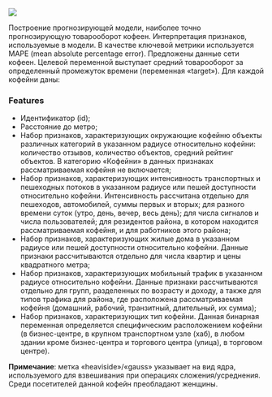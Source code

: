 ![](https://media.istockphoto.com/photos/refreshing-hot-cup-of-coffee-at-a-cafe-picture-id1358132613?b=1&k=20&m=1358132613&s=170667a&w=0&h=4lxHOZRkfubPw4Y4MKHrk-v7R2ZUrK4KBVtvdJrPtU4=)

Построение прогнозирующей модели, наиболее точно прогнозирующую товарооборот кофеен. Интерпретация признаков, используемые в модели. В качестве ключевой метрики используется MAPE (mean absolute percentage error). 
Предложены данные сети кофеен. Целевой переменной выступает средний товарооборот за определенный промежуток времени (переменная «target»). Для каждой кофейни даны:

### Features

- Идентификатор (id);
- Расстояние до метро;
- Набор признаков, характеризующих окружающие кофейню объекты различных категорий в указанном радиусе относительно кофейни: количество отзывов, количество объектов, средний рейтинг объектов. В категорию «Кофейни» в данных признаках рассматриваемая кофейня не включается;
- Набор признаков, характеризующих интенсивность транспортных и пешеходных потоков в указанном радиусе или пешей доступности относительно кофейни. Интенсивность рассчитана отдельно для пешеходов, автомобилей, суммы первых и вторых; для разного времени суток (утро, день, вечер, весь день); для числа сигналов и числа пользователей; для резидентов района, в котором находится рассматриваемая кофейня, и для работников этого района;
- Набор признаков, характеризующих жилые дома в указанном радиусе или пешей доступности относительно кофейни. Данные признаки рассчитываются отдельно для числа квартир и цены квадратного метра;
- Набор признаков, характеризующих мобильный трафик в указанном радиусе относительно кофейни. Данные признаки рассчитываются отдельно для групп, разделенных по возрасту и доходу, а также для типов трафика для района, где расположена рассматриваемая кофейня (домашний, рабочий, транзитный, длительный, их сумма);
- Набор признаков, характеризующих тип кофейни. Данная бинарная переменная определяется специфическим расположением кофейни (в бизнес-центре, в крупном транспортном узле (хаб), в любом здании кроме бизнес-центра и торгового центра (улица), в торговом центре).

**Примечание**: метка «heaviside»/«gauss»  указывает на вид ядра, используемого для взвешивания при операциях сложения/усреднения.
Cреди посетителей данной кофейн преобладают женщины.
